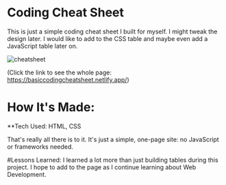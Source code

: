 # Coding Cheat Sheet

This is just a simple coding cheat sheet I built for myself.  I might tweak the design later.  I would like to add to the CSS table and maybe even add a 
JavaScript table later on.

![cheatsheet](https://user-images.githubusercontent.com/72089733/164484654-ed6f0aee-384d-4c56-8e89-2c717699a23e.png)

(Click the link to see the whole page: <a href="https://basiccodingcheatsheet.netlify.app/">https://basiccodingcheatsheet.netlify.app/</a>)

# How It's Made:
**Tech Used:
HTML, CSS

That's really all there is to it.  It's just a simple, one-page site: no JavaScript or frameworks needed.

#Lessons Learned:
I learned a lot more than just building tables during this project. I hope to add to the page as I continue learning about Web Development.
